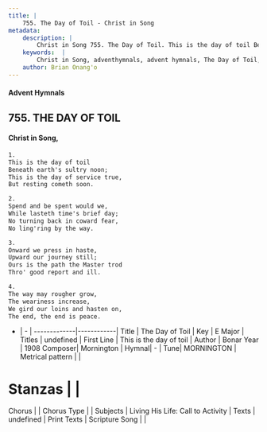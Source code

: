 ```yaml
---
title: |
    755. The Day of Toil - Christ in Song
metadata:
    description: |
        Christ in Song 755. The Day of Toil. This is the day of toil Beneath earth's sultry noon; This is the day of service true, But resting cometh soon.
    keywords:  |
        Christ in Song, adventhymnals, advent hymnals, The Day of Toil, This is the day of toil. 
    author: Brian Onang'o
---
```


#### Advent Hymnals
## 755. THE DAY OF TOIL
####  Christ in Song,

```txt
1.
This is the day of toil
Beneath earth's sultry noon;
This is the day of service true,
But resting cometh soon.

2.
Spend and be spent would we,
While lasteth time's brief day;
No turning back in coward fear,
No ling'ring by the way.

3.
Onward we press in haste,
Upward our journey still;
Ours is the path the Master trod
Thro' good report and ill.

4.
The way may rougher grow,
The weariness increase,
We gird our loins and hasten on,
The end, the end is peace.

```

- |   -  |
-------------|------------|
Title | The Day of Toil |
Key | E Major |
Titles | undefined |
First Line | This is the day of toil |
Author | Bonar
Year | 1908
Composer| Mornington |
Hymnal|  - |
Tune| MORNINGTON |
Metrical pattern | |
# Stanzas |  |
Chorus |  |
Chorus Type |  |
Subjects | Living His Life: Call to Activity |
Texts | undefined |
Print Texts | 
Scripture Song |  |
    
